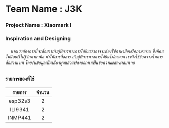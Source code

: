 # Team Name : J3K
### Project Name : Xiaomark I
### Inspiration and Designing
###### &nbsp;&nbsp;&nbsp;&nbsp;หากเราต้องการที่จะสื่อสารกับผู้พิการทางการได้ยินเราอาจจะต้องใช้ภาษามือหรือภาษากาย ซึ่งมีคนไม่น้อยที่ไม่รู้จักภาษามือ ทำให้การสื่อสาร กับผู้พิการทางการได้ยินไม่สะดวก เราจึงใช้ข้อความในการสื่อสารแทน โดยรับข้อมูลเป็นเสียงพูดแล้วแปลงออกมาเป็นข้อความแสดงผลบนจอ

### รายการของที่ใช้
รายการ  |   จำนวน  |
 :---:  |   :---:  |
esp32s3 |     2    |
ILI9341 |     2    |
INMP441 |     2    |
